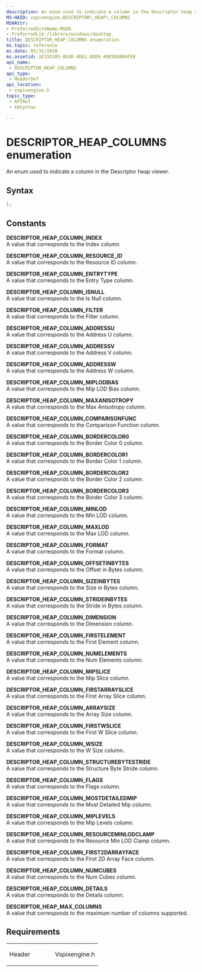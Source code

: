 ```yaml
---
description: An enum used to indicate a column in the Descriptor heap viewer.
MS-HAID: vspixengine.DESCRIPTOR\_HEAP\_COLUMNS
MSHAttr:
- PreferredSiteName:MSDN
- PreferredLib:/library/windows/desktop
title: DESCRIPTOR_HEAP_COLUMNS enumeration
ms.topic: reference
ms.date: 05/31/2018
ms.assetid: 1E155185-8E40-4D61-88E6-A9E5D4866FEB
api_name: 
 - DESCRIPTOR_HEAP_COLUMNS
api_type: 
 - HeaderDef
api_location: 
 - vspixengine.h
topic_type: 
 - APIRef
 - kbSyntax

---
```


# <span id="vspixengine.descriptor_heap_columns"></span>DESCRIPTOR\_HEAP\_COLUMNS enumeration

An enum used to indicate a column in the Descriptor heap viewer.

## Syntax


```C++
};
```

## Constants

<span id="DESCRIPTOR_HEAP_COLUMN_INDEX"></span><span id="descriptor_heap_column_index"></span>**DESCRIPTOR\_HEAP\_COLUMN\_INDEX**  
A value that corresponds to the Index column.

<span id="DESCRIPTOR_HEAP_COLUMN_RESOURCE_ID"></span><span id="descriptor_heap_column_resource_id"></span>**DESCRIPTOR\_HEAP\_COLUMN\_RESOURCE\_ID**  
A value that corresponds to the Resource ID column.

<span id="DESCRIPTOR_HEAP_COLUMN_ENTRYTYPE"></span><span id="descriptor_heap_column_entrytype"></span>**DESCRIPTOR\_HEAP\_COLUMN\_ENTRYTYPE**  
A value that corresponds to the Entry Type column.

<span id="DESCRIPTOR_HEAP_COLUMN_ISNULL"></span><span id="descriptor_heap_column_isnull"></span>**DESCRIPTOR\_HEAP\_COLUMN\_ISNULL**  
A value that corresponds to the Is Null column.

<span id="DESCRIPTOR_HEAP_COLUMN_FILTER"></span><span id="descriptor_heap_column_filter"></span>**DESCRIPTOR\_HEAP\_COLUMN\_FILTER**  
A value that corresponds to the Filter column.

<span id="DESCRIPTOR_HEAP_COLUMN_ADDRESSU"></span><span id="descriptor_heap_column_addressu"></span>**DESCRIPTOR\_HEAP\_COLUMN\_ADDRESSU**  
A value that corresponds to the Address U column.

<span id="DESCRIPTOR_HEAP_COLUMN_ADDRESSV"></span><span id="descriptor_heap_column_addressv"></span>**DESCRIPTOR\_HEAP\_COLUMN\_ADDRESSV**  
A value that corresponds to the Address V column.

<span id="DESCRIPTOR_HEAP_COLUMN_ADDRESSW"></span><span id="descriptor_heap_column_addressw"></span>**DESCRIPTOR\_HEAP\_COLUMN\_ADDRESSW**  
A value that corresponds to the Address W column.

<span id="DESCRIPTOR_HEAP_COLUMN_MIPLODBIAS"></span><span id="descriptor_heap_column_miplodbias"></span>**DESCRIPTOR\_HEAP\_COLUMN\_MIPLODBIAS**  
A value that corresponds to the Mip LOD Bias column.

<span id="DESCRIPTOR_HEAP_COLUMN_MAXANISOTROPY"></span><span id="descriptor_heap_column_maxanisotropy"></span>**DESCRIPTOR\_HEAP\_COLUMN\_MAXANISOTROPY**  
A value that corresponds to the Max Anisotropy column.

<span id="DESCRIPTOR_HEAP_COLUMN_COMPARISONFUNC"></span><span id="descriptor_heap_column_comparisonfunc"></span>**DESCRIPTOR\_HEAP\_COLUMN\_COMPARISONFUNC**  
A value that corresponds to the Comparison Function column.

<span id="DESCRIPTOR_HEAP_COLUMN_BORDERCOLOR0"></span><span id="descriptor_heap_column_bordercolor0"></span>**DESCRIPTOR\_HEAP\_COLUMN\_BORDERCOLOR0**  
A value that corresponds to the Border Color 0 column.

<span id="DESCRIPTOR_HEAP_COLUMN_BORDERCOLOR1"></span><span id="descriptor_heap_column_bordercolor1"></span>**DESCRIPTOR\_HEAP\_COLUMN\_BORDERCOLOR1**  
A value that corresponds to the Border Color 1 column.

<span id="DESCRIPTOR_HEAP_COLUMN_BORDERCOLOR2"></span><span id="descriptor_heap_column_bordercolor2"></span>**DESCRIPTOR\_HEAP\_COLUMN\_BORDERCOLOR2**  
A value that corresponds to the Border Color 2 column.

<span id="DESCRIPTOR_HEAP_COLUMN_BORDERCOLOR3"></span><span id="descriptor_heap_column_bordercolor3"></span>**DESCRIPTOR\_HEAP\_COLUMN\_BORDERCOLOR3**  
A value that corresponds to the Border Color 3 column.

<span id="DESCRIPTOR_HEAP_COLUMN_MINLOD"></span><span id="descriptor_heap_column_minlod"></span>**DESCRIPTOR\_HEAP\_COLUMN\_MINLOD**  
A value that corresponds to the Min LOD column.

<span id="DESCRIPTOR_HEAP_COLUMN_MAXLOD"></span><span id="descriptor_heap_column_maxlod"></span>**DESCRIPTOR\_HEAP\_COLUMN\_MAXLOD**  
A value that corresponds to the Max LOD column.

<span id="DESCRIPTOR_HEAP_COLUMN_FORMAT"></span><span id="descriptor_heap_column_format"></span>**DESCRIPTOR\_HEAP\_COLUMN\_FORMAT**  
A value that corresponds to the Format column.

<span id="DESCRIPTOR_HEAP_COLUMN_OFFSETINBYTES"></span><span id="descriptor_heap_column_offsetinbytes"></span>**DESCRIPTOR\_HEAP\_COLUMN\_OFFSETINBYTES**  
A value that corresponds to the Offset in Bytes column.

<span id="DESCRIPTOR_HEAP_COLUMN_SIZEINBYTES"></span><span id="descriptor_heap_column_sizeinbytes"></span>**DESCRIPTOR\_HEAP\_COLUMN\_SIZEINBYTES**  
A value that corresponds to the Size in Bytes column.

<span id="DESCRIPTOR_HEAP_COLUMN_STRIDEINBYTES"></span><span id="descriptor_heap_column_strideinbytes"></span>**DESCRIPTOR\_HEAP\_COLUMN\_STRIDEINBYTES**  
A value that corresponds to the Stride in Bytes column.

<span id="DESCRIPTOR_HEAP_COLUMN_DIMENSION"></span><span id="descriptor_heap_column_dimension"></span>**DESCRIPTOR\_HEAP\_COLUMN\_DIMENSION**  
A value that corresponds to the Dimension column.

<span id="DESCRIPTOR_HEAP_COLUMN_FIRSTELEMENT"></span><span id="descriptor_heap_column_firstelement"></span>**DESCRIPTOR\_HEAP\_COLUMN\_FIRSTELEMENT**  
A value that corresponds to the First Element column.

<span id="DESCRIPTOR_HEAP_COLUMN_NUMELEMENTS"></span><span id="descriptor_heap_column_numelements"></span>**DESCRIPTOR\_HEAP\_COLUMN\_NUMELEMENTS**  
A value that corresponds to the Num Elements column.

<span id="DESCRIPTOR_HEAP_COLUMN_MIPSLICE"></span><span id="descriptor_heap_column_mipslice"></span>**DESCRIPTOR\_HEAP\_COLUMN\_MIPSLICE**  
A value that corresponds to the Mip Slice column.

<span id="DESCRIPTOR_HEAP_COLUMN_FIRSTARRAYSLICE"></span><span id="descriptor_heap_column_firstarrayslice"></span>**DESCRIPTOR\_HEAP\_COLUMN\_FIRSTARRAYSLICE**  
A value that corresponds to the First Array Slice column.

<span id="DESCRIPTOR_HEAP_COLUMN_ARRAYSIZE"></span><span id="descriptor_heap_column_arraysize"></span>**DESCRIPTOR\_HEAP\_COLUMN\_ARRAYSIZE**  
A value that corresponds to the Array Size column.

<span id="DESCRIPTOR_HEAP_COLUMN_FIRSTWSLICE"></span><span id="descriptor_heap_column_firstwslice"></span>**DESCRIPTOR\_HEAP\_COLUMN\_FIRSTWSLICE**  
A value that corresponds to the First W Slice column.

<span id="DESCRIPTOR_HEAP_COLUMN_WSIZE"></span><span id="descriptor_heap_column_wsize"></span>**DESCRIPTOR\_HEAP\_COLUMN\_WSIZE**  
A value that corresponds to the W Size column.

<span id="DESCRIPTOR_HEAP_COLUMN_STRUCTUREBYTESTRIDE"></span><span id="descriptor_heap_column_structurebytestride"></span>**DESCRIPTOR\_HEAP\_COLUMN\_STRUCTUREBYTESTRIDE**  
A value that corresponds to the Structure Byte Stride column.

<span id="DESCRIPTOR_HEAP_COLUMN_FLAGS"></span><span id="descriptor_heap_column_flags"></span>**DESCRIPTOR\_HEAP\_COLUMN\_FLAGS**  
A value that corresponds to the Flags column.

<span id="DESCRIPTOR_HEAP_COLUMN_MOSTDETAILEDMIP"></span><span id="descriptor_heap_column_mostdetailedmip"></span>**DESCRIPTOR\_HEAP\_COLUMN\_MOSTDETAILEDMIP**  
A value that corresponds to the Most Detailed Mip column.

<span id="DESCRIPTOR_HEAP_COLUMN_MIPLEVELS"></span><span id="descriptor_heap_column_miplevels"></span>**DESCRIPTOR\_HEAP\_COLUMN\_MIPLEVELS**  
A value that corresponds to the Mip Levels column.

<span id="DESCRIPTOR_HEAP_COLUMN_RESOURCEMINLODCLAMP"></span><span id="descriptor_heap_column_resourceminlodclamp"></span>**DESCRIPTOR\_HEAP\_COLUMN\_RESOURCEMINLODCLAMP**  
A value that corresponds to the Resource Min LOD Clamp column.

<span id="DESCRIPTOR_HEAP_COLUMN_FIRST2DARRAYFACE"></span><span id="descriptor_heap_column_first2darrayface"></span>**DESCRIPTOR\_HEAP\_COLUMN\_FIRST2DARRAYFACE**  
A value that corresponds to the First 2D Array Face column.

<span id="DESCRIPTOR_HEAP_COLUMN_NUMCUBES"></span><span id="descriptor_heap_column_numcubes"></span>**DESCRIPTOR\_HEAP\_COLUMN\_NUMCUBES**  
A value that corresponds to the Num Cubes column.

<span id="DESCRIPTOR_HEAP_COLUMN_DETAILS"></span><span id="descriptor_heap_column_details"></span>**DESCRIPTOR\_HEAP\_COLUMN\_DETAILS**  
A value that corresponds to the Details column.

<span id="DESCRIPTOR_HEAP_MAX_COLUMNS"></span><span id="descriptor_heap_max_columns"></span>**DESCRIPTOR\_HEAP\_MAX\_COLUMNS**  
A value that corresponds to the maximum number of columns supported.

## Requirements

<table><colgroup><col style="width: 50%" /><col style="width: 50%" /></colgroup><tbody><tr class="odd"><td><p>Header</p></td><td>Vspixengine.h</td></tr></tbody></table>

 

 



